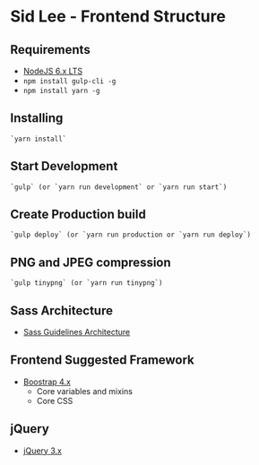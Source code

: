 # Sid Lee - Frontend Structure

## Requirements
- [NodeJS 6.x LTS](https://nodejs.org/en/)
- `npm install gulp-cli -g`
- `npm install yarn -g`

## Installing
	`yarn install`

## Start Development
    `gulp` (or `yarn run development` or `yarn run start`)
    
## Create Production build
    `gulp deploy` (or `yarn run production or `yarn run deploy`)
    
## PNG and JPEG compression
    `gulp tinypng` (or `yarn run tinypng`)

## Sass Architecture
- [Sass Guidelines Architecture](https://sass-guidelin.es/#architecture)
    
## Frontend Suggested Framework
- [Boostrap 4.x](https://getbootstrap.com/)
    - Core variables and mixins
    - Core CSS
    
## jQuery
- [jQuery 3.x](https://code.jquery.com/)
